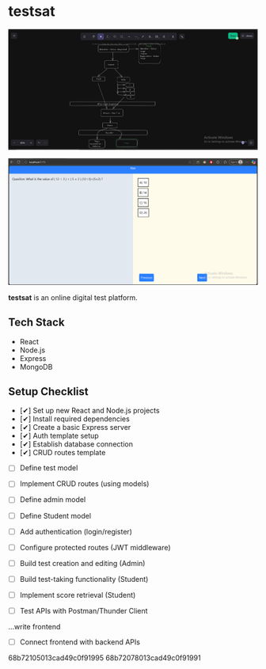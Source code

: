 # testsat


![Project Screenshot](overview.png)
 

![Project Screenshot](dumb.png)

**testsat** is an online digital test platform.

## Tech Stack

- React
- Node.js
- Express
- MongoDB

## Setup Checklist

- [✔] Set up new React and Node.js projects  
- [✔] Install required dependencies  
- [✔] Create a basic Express server  
- [✔] Auth template setup  
- [✔] Establish database connection  
- [✔] CRUD routes template  
- [ ] Define test model
- [ ] Implement CRUD routes (using models)  
- [ ] Define admin model    
- [ ] Define Student model
- [ ] Add authentication (login/register)  
- [ ] Configure protected routes (JWT middleware)  
- [ ] Build test creation and editing (Admin)  
- [ ] Build test-taking functionality (Student)  
- [ ] Implement score retrieval (Student)  
- [ ] Test APIs with Postman/Thunder Client  


...write frontend
- [ ] Connect frontend with backend APIs  



68b72105013cad49c0f91995
68b72078013cad49c0f91991
